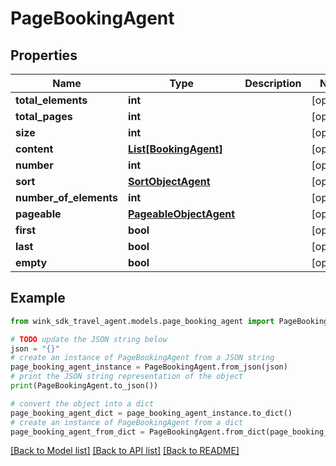 # PageBookingAgent


## Properties

Name | Type | Description | Notes
------------ | ------------- | ------------- | -------------
**total_elements** | **int** |  | [optional] 
**total_pages** | **int** |  | [optional] 
**size** | **int** |  | [optional] 
**content** | [**List[BookingAgent]**](BookingAgent.md) |  | [optional] 
**number** | **int** |  | [optional] 
**sort** | [**SortObjectAgent**](SortObjectAgent.md) |  | [optional] 
**number_of_elements** | **int** |  | [optional] 
**pageable** | [**PageableObjectAgent**](PageableObjectAgent.md) |  | [optional] 
**first** | **bool** |  | [optional] 
**last** | **bool** |  | [optional] 
**empty** | **bool** |  | [optional] 

## Example

```python
from wink_sdk_travel_agent.models.page_booking_agent import PageBookingAgent

# TODO update the JSON string below
json = "{}"
# create an instance of PageBookingAgent from a JSON string
page_booking_agent_instance = PageBookingAgent.from_json(json)
# print the JSON string representation of the object
print(PageBookingAgent.to_json())

# convert the object into a dict
page_booking_agent_dict = page_booking_agent_instance.to_dict()
# create an instance of PageBookingAgent from a dict
page_booking_agent_from_dict = PageBookingAgent.from_dict(page_booking_agent_dict)
```
[[Back to Model list]](../README.md#documentation-for-models) [[Back to API list]](../README.md#documentation-for-api-endpoints) [[Back to README]](../README.md)


